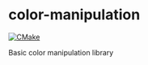 # color-manipulation
[![CMake](https://github.com/grzegorz-grzeda/color-manipulation/actions/workflows/cmake.yml/badge.svg)](https://github.com/grzegorz-grzeda/color-manipulation/actions/workflows/cmake.yml)

Basic color manipulation library
